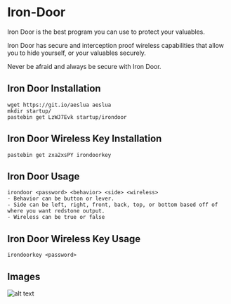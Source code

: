 # Iron-Door
Iron Door is the best program you can use to protect your valuables. 

Iron Door has secure and interception proof wireless capabilities that allow you to hide yourself, or your valuables securely.

Never be afraid and always be secure with Iron Door.

## Iron Door Installation
```
wget https://git.io/aeslua aeslua
mkdir startup/
pastebin get LzWJ7Evk startup/irondoor
```

## Iron Door Wireless Key Installation
```
pastebin get zxa2xsPY irondoorkey
```

## Iron Door Usage
```
irondoor <password> <behavior> <side> <wireless>
- Behavior can be button or lever.
- Side can be left, right, front, back, top, or bottom based off of where you want redstone output.
- Wireless can be true or false
```

## Iron Door Wireless Key Usage
```
irondoorkey <password>
```

## Images

![alt text](https://github.com/sunset-developer/Iron-Door/blob/master/images/irondoorimg.PNG)